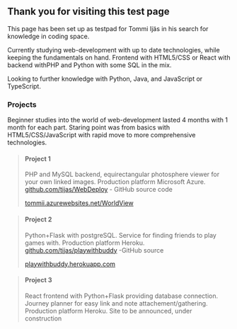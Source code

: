 ## Thank you for visiting this test page

This page has been set up as testpad for Tommi Ijäs in his search for knowledge in coding space.

Currently studying web-development with up to date technologies, while keeping the fundamentals on hand. Frontend with HTML5/CSS or React with backend withPHP and Python with some SQL in the mix.

Looking to further knowledge with Python, Java, and JavaScript or TypeScript.

### Projects

Beginner studies into the world of web-development lasted 4 months with 1 month for each part. Staring point was from basics with HTML5/CSS/JavaScript with rapid move to more comprehensive technologies.

>#### Project 1
>PHP and MySQL backend, equirectangular photosphere viewer for your own linked images.
>Production platform Microsoft Azure.
>[github.com/tijas/WebDeploy](https://github.com/tijas/WebDeploy) - GitHub source code
>
>[tommii.azurewebsites.net/WorldView](https://tommii.azurewebsites.net/WorldView)


>#### Project 2
>Python+Flask with postgreSQL. Service for finding friends to play games with.
>Production platform Heroku.
>[github.com/tijas/playwithbuddy](https://github.com/tijas/playwithbuddy) -GitHub source
>
>[playwithbuddy.herokuapp.com](https://playwithbuddy.herokuapp.com/)


>#### Project 3
>React frontend with Python+Flask providing database connection. Journey planner for easy link and note attachement/gathering.
>Production platform Heroku.
>Site to be announced, under construction

